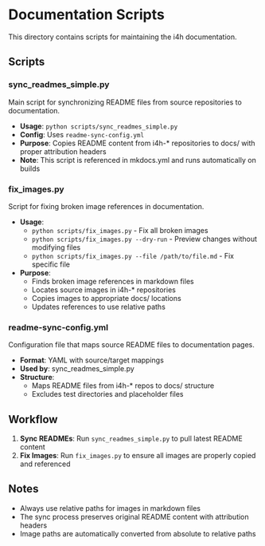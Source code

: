 # Documentation Scripts

This directory contains scripts for maintaining the i4h documentation.

## Scripts

### sync_readmes_simple.py
Main script for synchronizing README files from source repositories to documentation.
- **Usage**: `python scripts/sync_readmes_simple.py`
- **Config**: Uses `readme-sync-config.yml`
- **Purpose**: Copies README content from i4h-* repositories to docs/ with proper attribution headers
- **Note**: This script is referenced in mkdocs.yml and runs automatically on builds

### fix_images.py
Script for fixing broken image references in documentation.
- **Usage**: 
  - `python scripts/fix_images.py` - Fix all broken images
  - `python scripts/fix_images.py --dry-run` - Preview changes without modifying files
  - `python scripts/fix_images.py --file /path/to/file.md` - Fix specific file
- **Purpose**: 
  - Finds broken image references in markdown files
  - Locates source images in i4h-* repositories
  - Copies images to appropriate docs/ locations
  - Updates references to use relative paths

### readme-sync-config.yml
Configuration file that maps source README files to documentation pages.
- **Format**: YAML with source/target mappings
- **Used by**: sync_readmes_simple.py
- **Structure**:
  - Maps README files from i4h-* repos to docs/ structure
  - Excludes test directories and placeholder files

## Workflow

1. **Sync READMEs**: Run `sync_readmes_simple.py` to pull latest README content
2. **Fix Images**: Run `fix_images.py` to ensure all images are properly copied and referenced

## Notes

- Always use relative paths for images in markdown files
- The sync process preserves original README content with attribution headers
- Image paths are automatically converted from absolute to relative paths